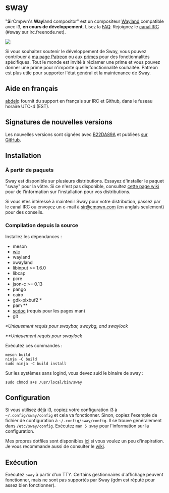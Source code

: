 # sway

"**S**irCmpwn's **Way**land compositor" est un compositeur [Wayland](http://wayland.freedesktop.org/)
compatible avec i3, **en cours de développement**.
Lisez la [FAQ](https://github.com/swaywm/sway/wiki). Rejoignez le
[canal IRC](http://webchat.freenode.net/?channels=sway&uio=d4) (#sway sur
irc.freenode.net).

[![](https://sr.ht/ICd5.png)](https://sr.ht/ICd5.png)

Si vous souhaitez soutenir le développement de Sway, vous pouvez contribuer à [ma page
Patreon](https://patreon.com/sircmpwn) ou aux [primes](https://github.com/swaywm/sway/issues/986)
pour des fonctionnalités spécifiques.
Tout le monde est invité à réclamer une prime et vous pouvez donner une prime pour n'importe quelle
fonctionnalité souhaitée. Patreon est plus utile pour supporter l'état général et la
maintenance de Sway.

## Aide en français

[abdelq](//github.com/abdelq) fournit du support en français sur IRC et Github, dans le fuseau horaire UTC-4 (EST).

## Signatures de nouvelles versions

Les nouvelles versions sont signées avec [B22DA89A](http://pgp.mit.edu/pks/lookup?op=vindex&search=0x52CB6609B22DA89A)
et publiées [sur GitHub](https://github.com/swaywm/sway/releases).

## Installation

### À partir de paquets

Sway est disponible sur plusieurs distributions. Essayez d'installer le paquet "sway" pour
la vôtre. Si ce n'est pas disponible, consultez [cette page wiki](https://github.com/swaywm/sway/wiki/Unsupported-packages)
pour de l'information sur l'installation pour vos distributions.

Si vous êtes intéressé à maintenir Sway pour votre distribution, passez par le canal
IRC ou envoyez un e-mail à sir@cmpwn.com (en anglais seulement) pour des conseils.

### Compilation depuis la source

Installez les dépendances :

* meson
* [wlc](https://github.com/Cloudef/wlc)
* wayland
* xwayland
* libinput >= 1.6.0
* libcap
* pcre
* json-c >= 0.13
* pango
* cairo
* gdk-pixbuf2 *
* pam **
* [scdoc](https://git.sr.ht/~sircmpwn/scdoc) (requis pour les pages man)
* git

_\*Uniquement requis pour swaybar, swaybg, and swaylock_

_\*\*Uniquement requis pour swaylock_

Exécutez ces commandes :

    meson build
    ninja -C build
    sudo ninja -C build install

Sur les systèmes sans logind, vous devez suid le binaire de sway :

    sudo chmod a+s /usr/local/bin/sway

## Configuration

Si vous utilisez déjà i3, copiez votre configuration i3 à `~/.config/sway/config` et
cela va fonctionner. Sinon, copiez l'exemple de fichier de configuration à
`~/.config/sway/config`. Il se trouve généralement dans `/etc/sway/config`.
Exécutez `man 5 sway` pour l'information sur la configuration.

Mes propres dotfiles sont disponibles [ici](https://git.sr.ht/~sircmpwn/dotfiles) si
vous voulez un peu d'inspiration. Je vous recommande aussi de consulter le
[wiki](https://github.com/swaywm/sway/wiki).

## Exécution

Exécutez `sway` à partir d'un TTY. Certains gestionnaires d'affichage peuvent fonctionner,
mais ne sont pas supportés par Sway (gdm est réputé pour assez bien fonctionner).
